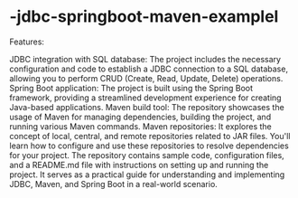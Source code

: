 # -jdbc-springboot-maven-examplel
Features:

JDBC integration with SQL database: The project includes the necessary configuration and code to establish a JDBC connection to a SQL database, allowing you to perform CRUD (Create, Read, Update, Delete) operations.
Spring Boot application: The project is built using the Spring Boot framework, providing a streamlined development experience for creating Java-based applications.
Maven build tool: The repository showcases the usage of Maven for managing dependencies, building the project, and running various Maven commands.
Maven repositories: It explores the concept of local, central, and remote repositories related to JAR files. You'll learn how to configure and use these repositories to resolve dependencies for your project.
The repository contains sample code, configuration files, and a README.md file with instructions on setting up and running the project. It serves as a practical guide for understanding and implementing JDBC, Maven, and Spring Boot in a real-world scenario.
